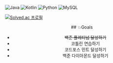 <!--
![로고명](https://img.shields.io/badge/로고명-원하는색상코드.svg?&style=for-the-badge&logo=로고명&logoColor=로고색상) 
[![Solved.ac
프로필](http://mazassumnida.wtf/api/generate_badge?boj={handle})](https://solved.ac/{handle})
-->


![Java](https://img.shields.io/badge/Java-007396.svg?&style=for-the-badge&logo=Java&logoColor=white)
![Kotlin](https://img.shields.io/badge/Kotlin-7F52FF.svg?&style=for-the-badge&logo=Kotlin&logoColor=white)
![Python](https://img.shields.io/badge/Python-3776AB.svg?&style=for-the-badge&logo=Python&logoColor=white)
![MySQL](https://img.shields.io/badge/MySQL-4479A1.svg?&style=for-the-badge&logo=MySQL&logoColor=white)

[![Solved.ac
프로필](http://mazassumnida.wtf/api/generate_badge?boj=dlghckd)](https://solved.ac/dlghckd)
<center>
## 💥Goals

- ~~백준 플레티넘 달성하기~~
- 코틀린 연습하기
- 코드포스 민트 달성하기
- 백준 다이아몬드 달성하기
</center>
   


